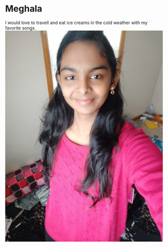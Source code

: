 # Meghala
 I would love to travell and eat ice creams in the cold weather with my favorite songs. ![Adding my phots to AboutMe](Meghala.jpeg)